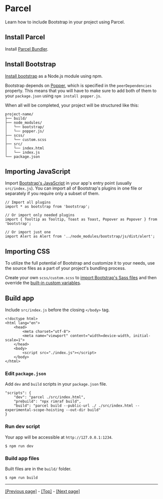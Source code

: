 # Parcel

Learn how to include Bootstrap in your project using Parcel.

## Install Parcel

Install [Parcel Bundler](https://en.parceljs.org/getting_started.html).

## Install Bootstrap

[Install bootstrap](https://github.com/AndrewSRea/My_Learning_Port/tree/main/Bootstrap/Getting_Started/Download#npm) as a Node.js module using npm.

Bootstrap depends on [Popper](https://popper.js.org/), which is specified in the `peerDependencies` property. This means that you will have to make sure to add both of them to your `package.json` using `npm install popper.js`.

When all will be completed, your project will be structured like this:
```
project-name/
├── build/
├── node_modules/
│   └── bootstrap/
│   └── popper.js/
├── scss/
│   └── custom.scss
├── src/
│   └── index.html
│   └── index.js
└── package.json
```

## Importing JavaScript

Import [Bootstrap's JavaScript](https://github.com/AndrewSRea/My_Learning_Port/tree/main/Bootstrap/Getting_Started/JavaScript#javascript) in your app's entry point (usually `src/index.js`). You can import all of Bootstrap's plugins in one file or separately if you require only a subset of them.
```
// Import all plugins
import * as bootstrap from 'bootstrap';

// Or import only needed plugins
import { Tooltip as Tooltip, Toast as Toast, Popover as Popover } from 'bootstrap';

// Or import just one
import Alert as Alert from '../node_modules/bootstrap/js/dist/alert';
```

## Importing CSS

To utilize the full potential of Bootstrap and customize it to your needs, use the source files as a part of your project's bundling process.

Create your own `scss/custom.scss` to [import Bootstrap's Sass files](https://github.com/AndrewSRea/My_Learning_Port/tree/main/Bootstrap/Customize/Sass#importing) and then override the [built-in custom variables](https://github.com/AndrewSRea/My_Learning_Port/tree/main/Bootstrap/Customize/Sass#variable-defaults).

## Build app

Include `src/index.js` before the closing `</body>` tag.
```
<!doctype html>
<html lang="en">
    <head>
        <meta charset="utf-8">
        <meta name="viewport" content="width=device-width, initial-scale=1">
    </head>
    <body>
        <script src="./index.js"></script>
    </body>
</html>
```

### Edit `package.json`

Add `dev` and `build` scripts in your `package.json` file.
```
"scripts": {
    "dev": "parcel ./src/index.html",
    "prebuild": "npx rimraf build",
    "build": "parcel build --public-url ./ ./src/index.html --experimental-scope-hoisting --out-dir build"
}
```

### Run dev script

Your app will be accessible at `http://127.0.0.1:1234`.
```
$ npm run dev
```

### Build app files

Built files are in the `build/` folder.
```
$ npm run build
```

<hr>

[[Previous page]](https://github.com/AndrewSRea/My_Learning_Port/tree/main/Bootstrap/Getting_Started/Webpack#webpack-and-bundlers) - [[Top]](https://github.com/AndrewSRea/My_Learning_Port/tree/main/Bootstrap/Getting_Started/Parcel#parcel) - [[Next page]](https://github.com/AndrewSRea/My_Learning_Port/tree/main/Bootstrap/Getting_Started/Accessibility#accessibility)